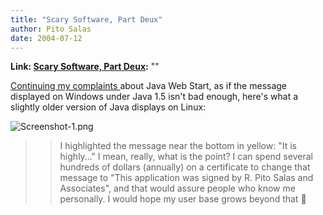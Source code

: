 ```yaml
---
title: "Scary Software, Part Deux"
author: Pito Salas
date: 2004-07-12
---
```


**Link: [Scary Software, Part Deux](None):** ""

[Continuing my complaints ](</weblogs/archives/000457.html>)about Java Web
Start, as if the message displayed on Windows under Java 1.5 isn't bad enough,
here's what a slightly older version of Java displays on Linux:

>>

>>
![Screenshot-1.png](https://i0.wp.com/s3.media.squarespace.com/production/1075723/12829350/weblogs/archives/Screenshot-1.png?resize=464%2C293)

>>

>> I highlighted the message near the bottom in yellow: "It is highly…" I
mean, really, what is the point? I can spend several hundreds of dollars
(annually) on a certificate to change that message to "This application was
signed by R. Pito Salas and Associates", and that would assure people who know
me personally. I would hope my user base grows beyond that 🙂


